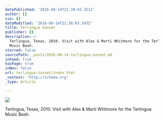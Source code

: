 ```yaml
---
datePublished: '2016-08-14T21:39:42.351Z'
author: []
via: {}
dateModified: '2016-08-14T21:38:03.343Z'
title: Terlingua Sunset
publisher: {}
description: >-
  Terlingua, Texas, 2010. Visit with Alex & Marti Whitmore for the Terlingua
  Music Bash.
starred: false
sourcePath: _posts/2016-08-14-terlingua-sunset.md
inFeed: true
hasPage: true
inNav: false
url: terlingua-sunset/index.html
_context: 'http://schema.org'
_type: Article

---
```

![](https://the-grid-user-content.s3-us-west-2.amazonaws.com/851ef94f-63f3-42ea-bc20-0c1b4257cd47.jpg)

Terlingua, Texas, 2010\. Visit with Alex & Marti Whitmore for the Terlingua Music Bash.